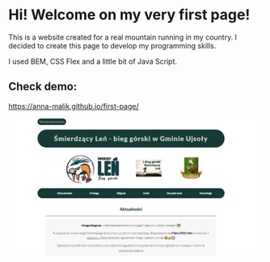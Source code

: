 # Hi! Welcome on my very first page!
This is a website created for a real mountain running in my country.
I decided to create this page to develop my programming skills.

I used BEM, CSS Flex and a little bit of Java Script.

## Check demo:

https://anna-malik.github.io/first-page/

![first page screenshot](PICTURES/screen.jpg)
